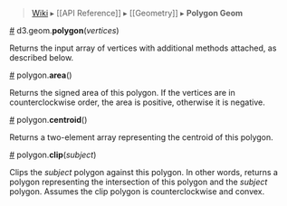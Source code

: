 > [Wiki](Home) ▸ [[API Reference]] ▸ [[Geometry]] ▸ **Polygon Geom**

<a name="polygon" href="Polygon-Geom#wiki-polygon">#</a> d3.geom.<b>polygon</b>(<i>vertices</i>)

Returns the input array of vertices with additional methods attached, as described below.

<a name="area" href="Polygon-Geom#wiki-area">#</a> polygon.<b>area</b>()

Returns the signed area of this polygon. If the vertices are in counterclockwise order, the area is positive, otherwise it is negative.

<a name="centroid" href="Polygon-Geom#wiki-centroid">#</a> polygon.<b>centroid</b>()

Returns a two-element array representing the centroid of this polygon.

<a name="clip" href="Polygon-Geom#wiki-clip">#</a> polygon.<b>clip</b>(<i>subject</i>)

Clips the *subject* polygon against this polygon. In other words, returns a polygon representing the intersection of this polygon and the *subject* polygon. Assumes the clip polygon is counterclockwise and convex.